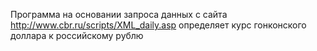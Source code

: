 Программа на основании запроса данных с сайта http://www.cbr.ru/scripts/XML_daily.asp определяет
курс гонконского доллара к российскому рублю
